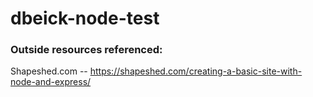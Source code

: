 # dbeick-node-test

### Outside resources referenced:
Shapeshed.com -- https://shapeshed.com/creating-a-basic-site-with-node-and-express/
